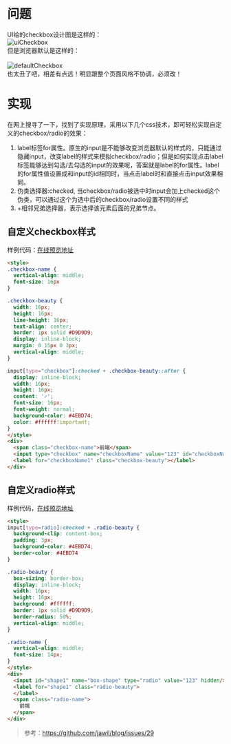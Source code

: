 # 问题

UI给的checkbox设计图是这样的：  
![uiCheckbox](https://i.imgur.com/zrubm1w.png)  
但是浏览器默认是这样的：  
<br>![defaultCheckbox](https://i.imgur.com/Ktrc7Hf.png)  
也太丑了吧，相差有点远！明显跟整个页面风格不协调，必须改！

# 实现
在网上搜寻了一下，找到了实现原理，采用以下几个css技术，即可轻松实现自定义的checkbox/radio的效果：

1. label标签for属性。原生的input是不能够改变浏览器默认的样式的，只能通过隐藏input，改变label的样式来模拟checkbox/radio；但是如何实现点击label标签能够达到勾选/去勾选的input的效果呢，答案就是label的for属性。label的for属性值设置成和input的id相同时，当点击label时和直接点击input效果相同。
2. 伪类选择器:checked, 当checkbox/radio被选中时input会加上checked这个伪类，可以通过这个为选中后的checkbox/radio设置不同的样式
3. +相邻兄弟选择器，表示选择该元素后面的兄弟节点。



## 自定义checkbox样式

样例代码：[在线预览地址](https://jsrun.net/RhXKp)

```html
<style>
.checkbox-name {
  vertical-align: middle;
  font-size: 16px
}

.checkbox-beauty {
  width: 16px;
  height: 16px;
  line-height: 16px;
  text-align: center;
  border: 1px solid #D9D9D9;
  display: inline-block;
  margin: 0 15px 0 3px;
  vertical-align: middle;
}

input[type="checkbox"]:checked + .checkbox-beauty::after {
  display: inline-block;
  width: 16px;
  height: 16px;
  content: '✓';
  font-size: 16px;
  font-weight: normal;
  background-color: #4EBD74;
  color: #ffffff!important;
}
</style>
<div>
  <span class="checkbox-name">前端</span>
  <input type="checkbox" name="checkboxName" value="123" id="checkboxName1" hidden/>
  <label for="checkboxName1" class="checkbox-beauty"></label>
</div>
```



## 自定义radio样式

样例代码，[在线预览地址](https://jsrun.net/uhXKp)

```html
<style>
input[type=radio]:checked + .radio-beauty {
  background-clip: content-box;
  padding: 3px;
  background-color: #4EBD74;
  border-color: #4EBD74
}

.radio-beauty {
  box-sizing: border-box;
  display: inline-block;
  width: 16px;
  height: 16px;
  background: #ffffff;
  border: 1px solid #D9D9D9;
  border-radius: 50%;
  vertical-align: middle;
}

.radio-name {
  vertical-align: middle;
  font-size: 14px;
}
</style>
<div>
  <input id="shape1" name="box-shape" type="radio" value="123" hidden/>
  <label for="shape1" class="radio-beauty">
  </label>
  <span class="radio-name">
    前端
  </span>
</div>
```



> 参考：https://github.com/jawil/blog/issues/29
